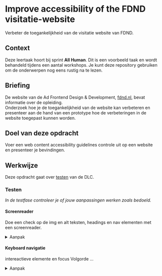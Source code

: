 # Improve accessibility of the FDND visitatie-website

Verbeter de toegankelijkheid van de visitatie website van FDND.

## Context

Deze leertaak hoort bij sprint **All Human**. 
Dit is een voorbeeld taak en wordt behandeld tijdens een aantal workshops. 
Je kunt deze repository gebruiken om de onderwerpen nog eens rustig na te lezen.

## Briefing

De website van de Ad Frontend Design & Development, [fdnd.nl](https://fdnd.nl), bevat informatie over de opleiding.  
Onderzoek hoe je de toegankelijkheid van de website kan verbeteren en presenteer aan de hand van een prototype hoe de verbeteringen in de website toegepast kunnen worden.
 
## Doel van deze opdracht

Voer een web content accessibility guidelines controle uit op een website en presenteer je bevindingen.


## Werkwijze
Deze opdracht gaat over [testen](#testen) van de DLC.

### Testen
*In de testfase controleer je of jouw aanpassingen werken zoals bedoeld.*


#### Screenreader

Doe een check op de img en alt teksten, headings en nav elementen met een screenreader. 

<details>
<summary>Aanpak</summary>

 1. djhfdj
 2. dsjh kdsj

#### Materiaal Screenreader

 - [A11yproject Checklist: Headings ](https://www.a11yproject.com/checklist/#headings)
 - 

</details>



#### Keyboard navigatie

intereactieve elemente en focus
Volgorde ... 

<details>
<summary>Aanpak</summary>

 1. djhfdj
 2. dsjh kdsj

#### Materiaal Keyboard navigatie

 - [A11yproject Keyboard: Headings ](https://www.a11yproject.com/checklist/#keyboard)
 - [The no mouse challlenge](https://uxdesign.cc/taking-the-keyboard-navigation-red-pill-dbb76dd73b1e)

</details>


